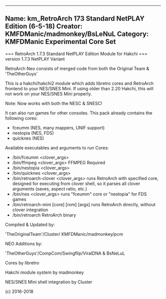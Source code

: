 -----------------------
Name: km_RetroArch 173 Standard NetPLAY Edition (6-5-18)
Creator: KMFDManic/madmonkey/BsLeNuL
Category: KMFDManic Experimental Core Set
-----------------------
=== RetroArch 1.7.3 Standard NetPLAY Edition Module for Hakchi ===
version 1.7.3 NetPLAY Variant

RetroArch Neo consists of merged code from both the Original Team & 'TheOtherGuys'

This is a hakchi/hakchi2 module which adds libretro cores and RetroArch frontend to your NES/SNES Mini.
If using older than 2.20 Hakchi, this will not work on your NES/SNES Mini properly.

Note: Now works with both the NESC & SNESC!

It can also run games for other consoles. This pack already contains the following cores:

- fceumm (NES, many mappers, UNIF support)
- nestopia (NES, FDS)
- quicknes (NES)

Available executables and arguments to run Cores:

- /bin/fceumm <core> <rom> <clover_args>
- /bin/ffmpeg <core> <rom> <clover_args> FFMPEG Required
- /bin/nestopia <core> <rom> <clover_args>
- /bin/quicknes <core> <rom> <clover_args>
- /bin/retroarch-clover <core> <rom> <clover_args>
  runs RetroArch with specified core,
  designed for executing from clover shell, 
  so it parses all clover arguments (saves, aspect ratio, etc.)
- /bin/nes <rom> <clover_args>
  runs "fceumm" core or "nestopia" for FDS games
- /bin/retroarch-mini [core] [rom] [args]
  runs RetroArch directly, without clover integration
- /bin/retroarch
  RetroArch binary

Compiled & Updated by: 

'TheOriginalTeam'/Cluster/
KMFDManic/madmonkey/pcm

NEO Additions by:

'TheOtherGuys'/CompCom/Swingflip/ViralDNA
& BsNeLuL

Cores by libretro

Hakchi module system by madmonkey

NES/SNES Mini shell integration by Cluster

(c) 2016-2018

